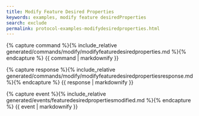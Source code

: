 ```yaml
---
title: Modify Feature Desired Properties
keywords: examples, modify feature desiredProperties
search: exclude
permalink: protocol-examples-modifydesiredproperties.html
---
```


{% capture command %}{% include_relative generated/commands/modify/modifyfeaturedesiredproperties.md %}{% endcapture %}
{{ command | markdownify }}

{% capture response %}{% include_relative generated/commands/modify/modifyfeaturedesiredpropertiesresponse.md %}{% endcapture %}
{{ response | markdownify }}

{% capture event %}{% include_relative generated/events/featuredesiredpropertiesmodified.md %}{% endcapture %}
{{ event | markdownify }}